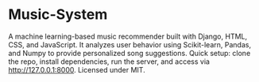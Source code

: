 # Music-System
A machine learning-based music recommender built with Django, HTML, CSS, and JavaScript. It analyzes user behavior using Scikit-learn, Pandas, and Numpy to provide personalized song suggestions. Quick setup: clone the repo, install dependencies, run the server, and access via http://127.0.0.1:8000. Licensed under MIT.
